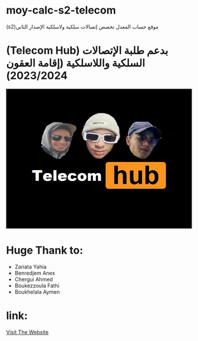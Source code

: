 # moy-calc-s2-telecom
(s2)موقع حساب المعدل تخصص إتصالات سلكية ولاسلكية الإصدار الثاني
# (Telecom Hub) بدعم طلبة الإتصالات السلكية واللاسلكية (إقامة العقون 2023/2024)
<img src="https://github.com/aaa2005/moy-calc-s2-telecom/blob/main/.img/telecom_hub.jpg" alt="Telecom Hub" width="700"/>

# Huge Thank to:
- Zariata Yahia 
- Benredjem  Anes
- Chergui Ahmed
- Boukezzoula Fathi 
- Boukhelala Aymen 

# link:
<a href="http://telecom-s2.glitch.me">Visit The Website</a>
